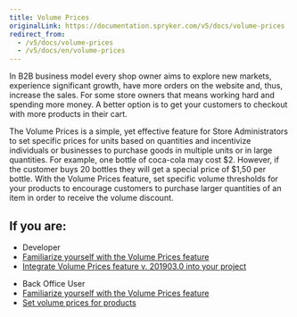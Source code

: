 ```yaml
---
title: Volume Prices
originalLink: https://documentation.spryker.com/v5/docs/volume-prices
redirect_from:
  - /v5/docs/volume-prices
  - /v5/docs/en/volume-prices
---
```


In B2B business model every shop owner aims to explore new markets, experience significant growth, have more orders on the website and, thus, increase the sales. For some store owners that means working hard and spending more money. A better option is to get your customers to checkout with more products in their cart.

The Volume Prices is a simple, yet effective feature for Store Administrators to set specific prices for units based on quantities and incentivize individuals or businesses to purchase goods in multiple units or in large quantities. For example, one bottle of coca-cola may cost $2. However, if the customer buys 20 bottles they will get a special price of $1,50 per bottle. With the Volume Prices feature, set specific volume thresholds for your products to encourage customers to purchase larger quantities of an item in order to receive the volume discount.

## If you are:

<div class="mr-container">
    <div class="mr-list-container">
        <!-- col1 -->
        <div class="mr-col">
            <ul class="mr-list mr-list-green">
                <li class="mr-title">Developer</li>
                <li><a href="https://documentation.spryker.com/docs/en/volume-prices-overview" class="mr-link">Familiarize yourself with the Volume Prices feature</a></li>
                <li><a href="https://documentation.spryker.com/docs/en/prices-feature-integration-201907" class="mr-link">Integrate Volume Prices feature v. 201903.0 into your project</a></li>
            </ul>
        </div>
        <!-- col2 -->
        <div class="mr-col">
            <ul class="mr-list mr-list-blue">
                <li class="mr-title"> Back Office User</li>
                <li><a href="https://documentation.spryker.com/docs/en/volume-prices-overview" class="mr-link">Familiarize yourself with the Volume Prices feature</a></li>
                <li><a href="https://documentation.spryker.com/docs/en/adding-volume-prices" class="mr-link">Set volume prices for products</a></li>
            </ul>
        </div>
    </div>
</div>
